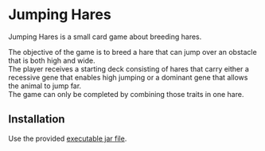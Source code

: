 # Jumping Hares

Jumping Hares is a small card game about breeding hares.

The objective of the game is to breed a hare that can jump over an obstacle that is both high and wide.  
The player receives a starting deck consisting of hares that carry either a recessive gene that enables high jumping or a dominant gene that allows the animal to jump far.  
The game can only be completed by combining those traits in one hare.

## Installation

Use the provided [executable jar file](jumping_hares.jar).
